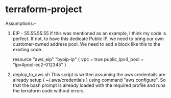 # terraform-project

Assumptions:-
1. EIP - 55.55.55.55
    If this was mentioned as an example, I think my code is perfect. 
    If not, to have this dedicate Public IP, we need to bring our own customer-owned address pool.
    We need to add a block like this to the existing code.

    resource "aws_eip" "byoip-ip" {
        vpc              = true
        public_ipv4_pool = "ipv4pool-ec2-012345"
    }

2. deploy_to_aws.sh
    This script is written assuming the aws credentails are already setup ( ~/.aws/credentials ) using command "aws configure".
    So that the bash prompt is already loaded with the required profile and runs the terraform code without errors.
